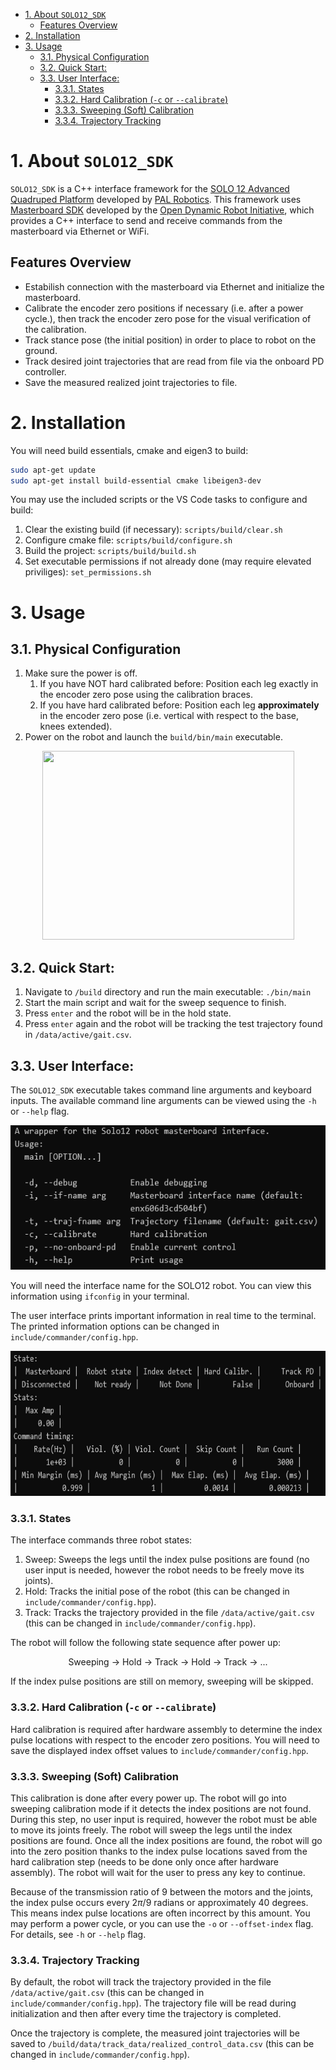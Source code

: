 - [1. About `SOLO12_SDK`](#1-about-solo12sdk)
	- [Features Overview](#features-overview)
- [2. Installation](#2-installation)
- [3. Usage](#3-usage)
	- [3.1. Physical Configuration](#31-physical-configuration)
	- [3.2. Quick Start:](#32-quick-start)
	- [3.3. User Interface:](#33-user-interface)
		- [3.3.1. States](#331-states)
		- [3.3.2. Hard Calibration (`-c` or `--calibrate`)](#332-hard-calibration--c-or---calibrate)
		- [3.3.3. Sweeping (Soft) Calibration](#333-sweeping-soft-calibration)
		- [3.3.4. Trajectory Tracking](#334-trajectory-tracking)

# 1. About `SOLO12_SDK`
`SOLO12_SDK` is a C++ interface framework for the [SOLO 12 Advanced Quadruped Platform](https://solo.pal-robotics.com/solo) developed by [PAL Robotics](https://pal-robotics.com/). This framework uses [Masterboard SDK](https://github.com/open-dynamic-robot-initiative/master-board/tree/master/sdk/master_board_sdk) developed by the [Open Dynamic Robot Initiative](https://github.com/open-dynamic-robot-initiative), which provides a C++ interface to send and receive commands from the masterboard via Ethernet or WiFi.

## Features Overview
- Estabilish connection with the masterboard via Ethernet and initialize the masterboard.
- Calibrate the encoder zero positions if necessary (i.e. after a power cycle.), then track the encoder zero pose for the visual verification of the calibration.
- Track stance pose (the initial position) in order to place to robot on the ground.
- Track desired joint trajectories that are read from file via the onboard PD controller.
- Save the measured realized joint trajectories to file.



# 2. Installation

You will need build essentials, cmake and eigen3 to build:
```bash
sudo apt-get update
sudo apt-get install build-essential cmake libeigen3-dev
```
You may use the included scripts or the VS Code tasks to configure and build:

1. Clear the existing build (if necessary): `scripts/build/clear.sh`
2. Configure cmake file: `scripts/build/configure.sh`
3. Build the project: `scripts/build/build.sh` 
4. Set executable permissions if not already done (may require elevated priviliges): `set_permissions.sh`

# 3. Usage

## 3.1. Physical Configuration
1. Make sure the power is off.
	1. If you have NOT hard calibrated before: Position each leg exactly in the encoder zero pose using the calibration braces.
	2. If you have hard calibrated before: Position each leg **approximately** in the encoder zero pose (i.e. vertical with respect to the base, knees extended).
2. Power on the robot and launch the `build/bin/main` executable.
<p align="center">
<img src=./data/assets/IMG_5731.png width="403" height="302">
</p>

## 3.2. Quick Start:

1. Navigate to `/build` directory and run the main executable: `./bin/main`
2. Start the main script and wait for the sweep sequence to finish.
3. Press `enter` and the robot will be in the hold state.
4. Press `enter` again and the robot will be tracking the test trajectory found in `/data/active/gait.csv`.

## 3.3. User Interface:

The `SOLO12_SDK` executable takes command line arguments and keyboard inputs. The available command line arguments can be viewed using the `-h` or `--help` flag.
 <p align="center">
<img src=./data/assets/flags.png width="576" height="231">
</p>

You will need the interface name for the SOLO12 robot. You can view this information using `ifconfig` in your terminal.

The user interface prints important information in real time to the terminal. The printed information options can be changed in `include/commander/config.hpp`.
 <p align="center">
<img src=./data/assets/ui_example.png width="696" height="232">
</p>

### 3.3.1. States
The interface commands three robot states: 
1. Sweep: Sweeps the legs until the index pulse positions are found (no user input is needed, however the robot needs to be freely move its joints).
2. Hold: Tracks the initial pose of the robot (this can be changed in `include/commander/config.hpp`).
3. Track: Tracks the trajectory provided in the file `/data/active/gait.csv` (this can be changed in `include/commander/config.hpp`).

The robot will follow the following state sequence after power up:
<p align="center">
Sweeping -> Hold -> Track -> Hold -> Track -> ...
</p>

If the index pulse positions are still on memory, sweeping will be skipped.

### 3.3.2. Hard Calibration (`-c` or `--calibrate`)
Hard calibration is required after hardware assembly to determine the index pulse locations with respect to the encoder zero positions. You will need to save the displayed index offset values to  `include/commander/config.hpp`.

### 3.3.3. Sweeping (Soft) Calibration
This calibration is done after every power up. The robot will go into sweeping calibration mode if it detects the index positions are not found. During this step, no user input is required, however the robot must be able to move its joints freely. The robot will sweep the legs until the index positions are found. Once all the index positions are found, the robot will go into the zero position thanks to the index pulse locations saved from the hard calibration step (needs to be done only once after hardware assembly). The robot will wait for the user to press any key to continue.

Because of the transmission ratio of 9 between the motors and the joints, the index pulse occurs every $2\pi/9$ radians or approximately $40$ degrees. This means index pulse locations are often incorrect by this amount. You may perform a power cycle, or you can use the `-o` or `--offset-index` flag. For details, see `-h` or `--help` flag.

### 3.3.4. Trajectory Tracking
By default, the robot will track the trajectory provided in the file `/data/active/gait.csv` (this can be changed in `include/commander/config.hpp`). The trajectory file will be read during initialization and then after every time the trajectory is completed.

Once the trajectory is complete, the measured joint trajectories will be saved to `/build/data/track_data/realized_control_data.csv` (this can be changed in `include/commander/config.hpp`).
